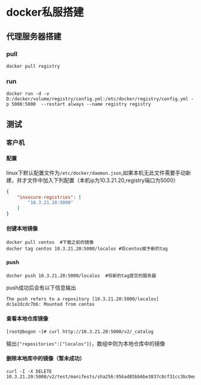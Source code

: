 # docker私服搭建

## 代理服务器搭建

### pull

```shell
docker pull registry
```

### run

```shell
docker run -d -v D:/docker/volume/registry/config.yml:/etc/docker/registry/config.yml -p 5000:5000  --restart always --name registry registry
```

## 测试

### 客户机

#### 配置

linux下默认配置文件为`/etc/docker/daemon.json`,如果本机无此文件需要手动新建，并才文件中加入下列配置（本机ip为10.3.21.20,registry端口为5000）

```json
{
    "insecure-registries": [
        "10.3.21.20:5000"
    ]
}
```

#### 创键本地镜像

```shell
docker pull centos  #下载之前的镜像
docher tag centos 10.3.21.20:5000/localos #将centos赋予新的tag
```

#### push

```shell
docher push 10.3.21.20:5000/localos  #将新的tag提交的服务器
```

push成功后会有以下信息输出

```
The push refers to a repository [10.3.21.20:5000/localos]
dc1e2dcdc7b6: Mounted from centos
```

#### 查看本地仓库镜像

```shell
[root@bogon ~]# curl http://10.3.21.20:5000/v2/_catalog
```

输出`{"repositories":["localos"]}`，数组中则为本地仓库中的镜像

#### 删除本地库中的镜像（暂未成功）

```shell
curl -I -X DELETE 10.3.21.20:5000/v2/test/manifests/sha256:956ad85bb6be3837c8cf31cc3bc0edb9be9599296068dc85922eaf18bc313054
```










